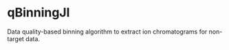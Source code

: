 # qBinningJl
Data quality-based binning algorithm to extract ion chromatograms for non-target data.
